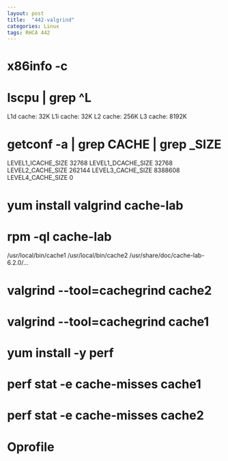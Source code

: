 ```yaml
---
layout: post
title:  "442-valgrind"
categories: Linux
tags: RHCA 442
---
```



# x86info -c

# lscpu | grep ^L
L1d cache:             32K
L1i cache:             32K
L2 cache:              256K
L3 cache:              8192K
# getconf -a | grep CACHE | grep _SIZE
LEVEL1_ICACHE_SIZE                 32768
LEVEL1_DCACHE_SIZE                 32768
LEVEL2_CACHE_SIZE                  262144
LEVEL3_CACHE_SIZE                  8388608
LEVEL4_CACHE_SIZE                  0


# yum install valgrind cache-lab
# rpm -ql cache-lab
/usr/local/bin/cache1
/usr/local/bin/cache2
/usr/share/doc/cache-lab-6.2.0/...

# valgrind --tool=cachegrind cache2
# valgrind --tool=cachegrind cache1
# yum install -y perf
# perf stat -e cache-misses cache1
# perf stat -e cache-misses cache2

# Oprofile
